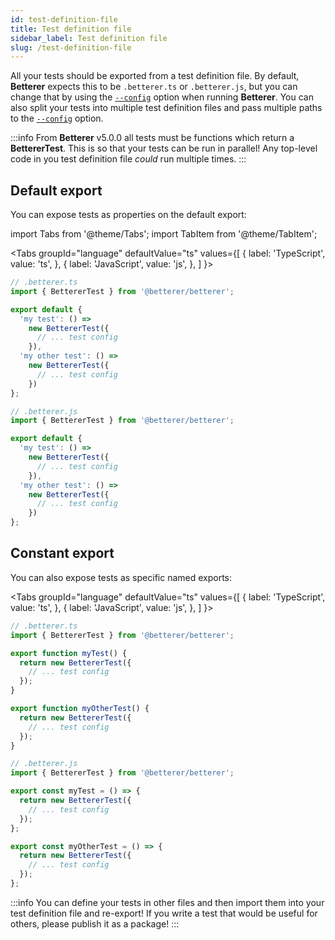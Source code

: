 ```yaml
---
id: test-definition-file
title: Test definition file
sidebar_label: Test definition file
slug: /test-definition-file
---
```


All your tests should be exported from a test definition file. By default, **Betterer** expects this to be `.betterer.ts` or `.betterer.js`, but you can change that by using the [`--config`](./running-betterer#start-options) option when running **Betterer**. You can also split your tests into multiple test definition files and pass multiple paths to the [`--config`](./running-betterer#start-options) option.

:::info
From **Betterer** v5.0.0 all tests must be functions which return a **BettererTest**. This is so that your tests can be run in parallel! Any top-level code in you test definition file _could_ run multiple times.
:::

## Default export

You can expose tests as properties on the default export:

import Tabs from '@theme/Tabs';
import TabItem from '@theme/TabItem';

<!-- prettier-ignore -->
<Tabs
  groupId="language"
  defaultValue="ts"
  values={[
    { label: 'TypeScript', value: 'ts', },
    { label: 'JavaScript', value: 'js', },
  ]
}>
<TabItem value="ts">

```typescript
// .betterer.ts
import { BettererTest } from '@betterer/betterer';

export default {
  'my test': () =>
    new BettererTest({
      // ... test config
    }),
  'my other test': () =>
    new BettererTest({
      // ... test config
    })
};
```

</TabItem>
<TabItem value="js">

```javascript
// .betterer.js
import { BettererTest } from '@betterer/betterer';

export default {
  'my test': () =>
    new BettererTest({
      // ... test config
    }),
  'my other test': () =>
    new BettererTest({
      // ... test config
    })
};
```

</TabItem>
</Tabs>

## Constant export

You can also expose tests as specific named exports:

<!-- prettier-ignore -->
<Tabs
  groupId="language"
  defaultValue="ts"
  values={[
    { label: 'TypeScript', value: 'ts', },
    { label: 'JavaScript', value: 'js', },
  ]
}>
<TabItem value="ts">

```typescript
// .betterer.ts
import { BettererTest } from '@betterer/betterer';

export function myTest() {
  return new BettererTest({
    // ... test config
  });
}

export function myOtherTest() {
  return new BettererTest({
    // ... test config
  });
}
```

</TabItem>
<TabItem value="js">

```javascript
// .betterer.js
import { BettererTest } from '@betterer/betterer';

export const myTest = () => {
  return new BettererTest({
    // ... test config
  });
};

export const myOtherTest = () => {
  return new BettererTest({
    // ... test config
  });
};
```

</TabItem>
</Tabs>

:::info
You can define your tests in other files and then import them into your test definition file and re-export! If you write a test that would be useful for others, please publish it as a package!
:::

